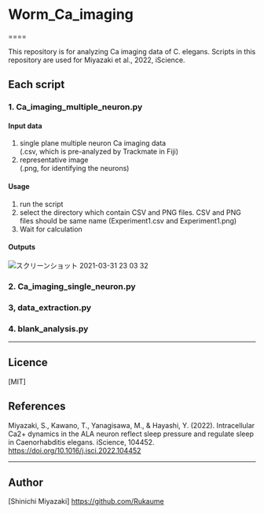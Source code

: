 # Worm_Ca_imaging

====

This repository is for analyzing Ca imaging data of C. elegans.
Scripts in this repository are used for Miyazaki et al., 2022, iScience. 

## Each script
### 1. Ca_imaging_multiple_neuron.py

#### Input data  
1. single plane multiple neuron Ca imaging data  
(.csv, which is pre-analyzed by Trackmate in Fiji) 
2. representative image   
(.png, for identifying the neurons) 

#### Usage  
1. run the script  
2. select the directory which contain CSV and PNG files. CSV and PNG files should be same name (Experiment1.csv and Experiment1.png)  
3. Wait for calculation  

#### Outputs  
![スクリーンショット 2021-03-31 23 03 32](https://user-images.githubusercontent.com/59829168/113156954-6c419b80-9275-11eb-84b9-41ed40215095.png)

### 2. Ca_imaging_single_neuron.py  
### 3, data_extraction.py  
### 4. blank_analysis.py  

---  
## Licence  
[MIT]  

## References
Miyazaki, S., Kawano, T., Yanagisawa, M., & Hayashi, Y. (2022). Intracellular Ca2+ dynamics in the ALA neuron reflect sleep pressure and regulate sleep in Caenorhabditis elegans. iScience, 104452. https://doi.org/10.1016/j.isci.2022.104452 

---
## Author  
[Shinichi Miyazaki] https://github.com/Rukaume

